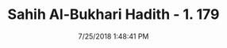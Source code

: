 ---
title        : "Sahih Al-Bukhari Hadith - 1. 179"
date         : 7/25/2018 1:48:41 PM
draft        : false
type         : "hadith"
layout       : "hadith"
BookCode     : "SHB"
VolumeNumber : "1"
HadithNumber : "179"
categories  :  ["Ablution-When ablution is necessary and not"]
tags  :  ["Zaid bin Khalid"]
---